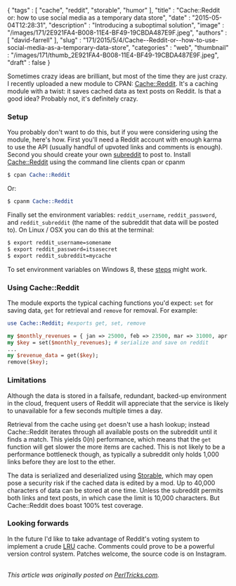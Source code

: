 {
   "tags" : [
      "cache",
      "reddit",
      "storable",
      "humor"
   ],
   "title" : "Cache::Reddit or: how to use social media as a temporary data store",
   "date" : "2015-05-04T12:28:31",
   "description" : "Introducing a suboptimal solution",
   "image" : "/images/171/2E921FA4-B008-11E4-BF49-19CBDA487E9F.jpeg",
   "authors" : [
      "david-farrell"
   ],
   "slug" : "171/2015/5/4/Cache--Reddit-or--how-to-use-social-media-as-a-temporary-data-store",
   "categories" : "web",
   "thumbnail" : "/images/171/thumb_2E921FA4-B008-11E4-BF49-19CBDA487E9F.jpeg",
   "draft" : false
}


Sometimes crazy ideas are brilliant, but most of the time they are just crazy. I recently uploaded a new module to CPAN: [Cache::Reddit](https://metacpan.org/pod/Cache::Reddit). It's a caching module with a twist: it saves cached data as text posts on Reddit. Is that a good idea? Probably not, it's definitely crazy.

### Setup

You probably don't want to do this, but if you were considering using the module, here's how. First you'll need a Reddit account with enough karma to use the API (usually handful of upvoted links and comments is enough). Second you should create your own [subreddit](http://www.reddit.com/subreddits/create/) to post to. Install [Cache::Reddit](https://metacpan.org/pod/Cache::Reddit) using the command line clients cpan or cpanm

```perl
$ cpan Cache::Reddit
```

Or:

```perl
$ cpanm Cache::Reddit
```

Finally set the environment variables: `reddit_username`, `reddit_password`, and `reddit_subreddit` (the name of the subreddit that data will be posted to). On Linux / OSX you can do this at the terminal:

```perl
$ export reddit_username=somename
$ export reddit_password=itsasecret
$ export reddit_subreddit=mycache
```

To set environment variables on Windows 8, these [steps](http://winaero.com/blog/how-to-edit-environment-variables-quickly-in-windows-8-1-and-windows-8/) might work.

### Using Cache::Reddit

The module exports the typical caching functions you'd expect: `set` for saving data, `get` for retrieval and `remove` for removal. For example:

```perl
use Cache::Reddit; #exports get, set, remove

my $monthly_revenues = { jan => 25000, feb => 23500, mar => 31000, apr => 15000 };
my $key = set($monthly_revenues); # serialize and save on reddit
...
my $revenue_data = get($key);
remove($key);
```

### Limitations

Although the data is stored in a failsafe, redundant, backed-up environment in the cloud, frequent users of Reddit will appreciate that the service is likely to unavailable for a few seconds multiple times a day.

Retrieval from the cache using `get` doesn't use a hash lookup; instead Cache::Reddit iterates through all available posts on the subreddit until it finds a match. This yields 0(n) performance, which means that the `get` function will get slower the more items are cached. This is not likely to be a performance bottleneck though, as typically a subreddit only holds 1,000 links before they are lost to the ether.

The data is serialized and deserialized using [Storable](https://metacpan.org/pod/Storable), which may open pose a security risk if the cached data is edited by a mod. Up to 40,000 characters of data can be stored at one time. Unless the subreddit permits both links and text posts, in which case the limit is 10,000 characters. But Cache::Reddit does boast 100% test coverage.

### Looking forwards

In the future I'd like to take advantage of Reddit's voting system to implement a crude [LRU](https://en.wikipedia.org/wiki/Least_Recently_Used#LRU) cache. Comments could prove to be a powerful version control system. Patches welcome, the source code is on Instagram.

\
*This article was originally posted on [PerlTricks.com](http://perltricks.com).*
